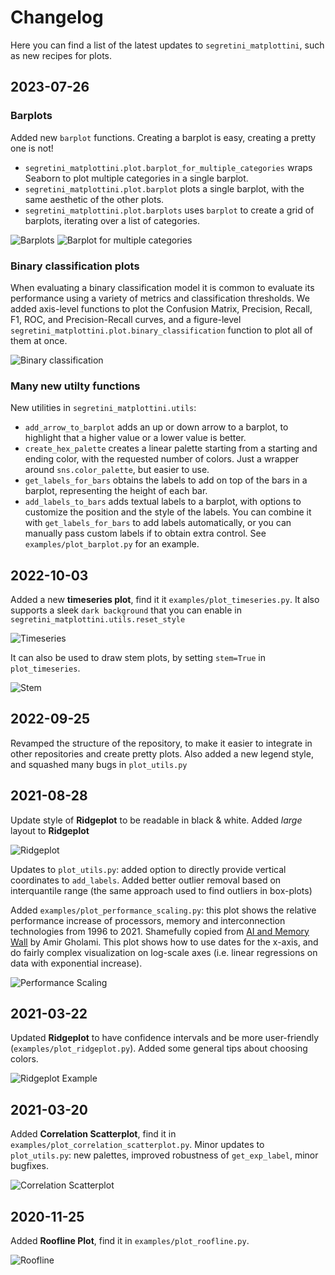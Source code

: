 
# Changelog

Here you can find a list of the latest updates to `segretini_matplottini`, such as new recipes for plots.

## 2023-07-26

### Barplots 

Added new `barplot` functions. Creating a barplot is easy, creating a pretty one is not!
* `segretini_matplottini.plot.barplot_for_multiple_categories` wraps Seaborn to plot multiple categories in a single barplot.
* `segretini_matplottini.plot.barplot` plots a single barplot, with the same aesthetic of the other plots.
* `segretini_matplottini.plot.barplots` uses `barplot` to create a grid of barplots, iterating over a list of categories.

![Barplots](https://github.com/AlbertoParravicini/segretini-matplottini/blob/master/plots/barplots.png)
![Barplot for multiple categories](https://github.com/AlbertoParravicini/segretini-matplottini/blob/master/plots/barplot_for_multiple_categories.png)

### Binary classification plots

When evaluating a binary classification model it is common to evaluate its performance using a variety of metrics and classification thresholds. We added axis-level functions to plot the Confusion Matrix, Precision, Recall, F1, ROC, and Precision-Recall curves, and a figure-level `segretini_matplottini.plot.binary_classification` function to plot all of them at once.

![Binary classification](https://github.com/AlbertoParravicini/segretini-matplottini/blob/master/plots/binary_classification.png)

### Many new utilty functions

New utilities in `segretini_matplottini.utils`:
* `add_arrow_to_barplot` adds an up or down arrow to a barplot, to highlight that a higher value or a lower value is better.
* `create_hex_palette` creates a linear palette starting from a starting and ending color, with the requested number of colors. Just a wrapper around `sns.color_palette`, but easier to use.
* `get_labels_for_bars` obtains the labels to add on top of the bars in a barplot, representing the height of each bar.
* `add_labels_to_bars` adds textual labels to a barplot, with options to customize the position and the style of the labels. You can combine it with `get_labels_for_bars` to add labels automatically, or you can manually pass custom labels if to obtain extra control. See `examples/plot_barplot.py` for an example.

## 2022-10-03

Added a new **timeseries plot**, find it it `examples/plot_timeseries.py`. It also supports a sleek `dark background` that you can enable in `segretini_matplottini.utils.reset_style`

![Timeseries](https://github.com/AlbertoParravicini/segretini-matplottini/blob/master/plots/timeseries.png)

It can also be used to draw stem plots, by setting `stem=True` in `plot_timeseries`.

![Stem](https://github.com/AlbertoParravicini/segretini-matplottini/blob/master/plots/stem.png)

## 2022-09-25

Revamped the structure of the repository, to make it easier to integrate in other repositories and create pretty plots. Also added a new legend style, and squashed many bugs in `plot_utils.py`

## 2021-08-28

Update style of **Ridgeplot** to be readable in black & white. Added *large* layout to **Ridgeplot**

![Ridgeplot](https://github.com/AlbertoParravicini/segretini-matplottini/blob/master/plots/ridgeplot_large.png)

Updates to `plot_utils.py`: added option to directly provide vertical coordinates to `add_labels`. Added better outlier removal based on interquantile range (the same approach used to find outliers in box-plots)

Added `examples/plot_performance_scaling.py`: this plot shows the relative performance increase of processors, memory and interconnection technologies from 1996 to 2021. 
Shamefully copied from [AI and Memory Wall](https://medium.com/riselab/ai-and-memory-wall-2cb4265cb0b8) by Amir Gholami.
This plot shows how to use dates for the x-axis, and do fairly complex visualization on log-scale axes (i.e. linear regressions on data with exponential increase).

![Performance Scaling](https://github.com/AlbertoParravicini/segretini-matplottini/blob/master/plots/performance_scaling.png)

## 2021-03-22

Updated **Ridgeplot** to have confidence intervals and be more user-friendly (`examples/plot_ridgeplot.py`). Added some general tips about choosing colors.

![Ridgeplot Example](https://github.com/AlbertoParravicini/segretini-matplottini/blob/master/plots/ridgeplot_compact.png)

## 2021-03-20

Added **Correlation Scatterplot**, find it in `examples/plot_correlation_scatterplot.py`.
Minor updates to `plot_utils.py`: new palettes, improved robustness of `get_exp_label`, minor bugfixes.

![Correlation Scatterplot](https://github.com/AlbertoParravicini/segretini-matplottini/blob/master/plots/correlation_scatterplot.png)

## 2020-11-25

Added **Roofline Plot**, find it in `examples/plot_roofline.py`.

![Roofline](https://github.com/AlbertoParravicini/segretini-matplottini/blob/master/plots/roofline_double.png)

